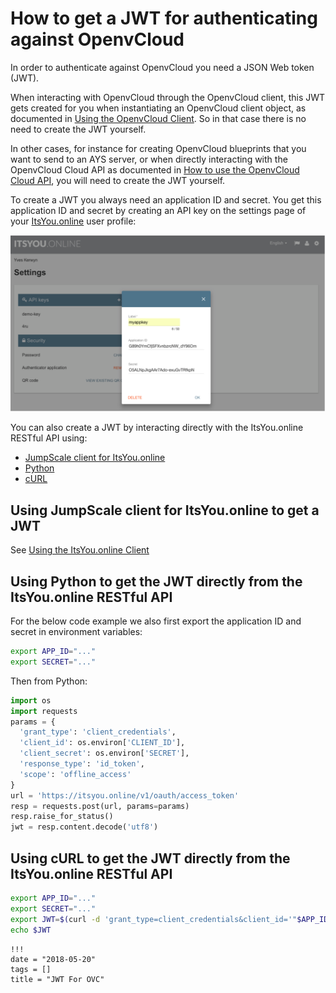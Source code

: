 # How to get a JWT for authenticating against OpenvCloud

In order to authenticate against OpenvCloud you need a JSON Web token (JWT).

When interacting with OpenvCloud through the OpenvCloud client, this JWT gets created for you when instantiating an OpenvCloud client object, as documented in [Using the OpenvCloud Client](OVC_client.md). So in that case there is no need to create the JWT yourself.

In other cases, for instance for creating OpenvCloud blueprints that you want to send to an AYS server, or when directly interacting with the OpenvCloud Cloud API as documented in [How to use the OpenvCloud Cloud API](OVC_API.md), you will need to create the JWT yourself.

To create a JWT you always need an application ID and secret. You get this application ID and secret by creating an API key on the settings page of your [ItsYou.online](https://itsyou.online) user profile:

![](images/iyo_jwt.png)

You can also create a JWT by interacting directly with the ItsYou.online RESTful API using:

- [JumpScale client for ItsYou.online](#jumpscale)
- [Python](#python)
- [cURL](#curl)

<a id="jumpscale"></a>
## Using JumpScale client for ItsYou.online to get a JWT

See [Using the ItsYou.online Client](IYO_client.md)

<a id="python"></a>
## Using Python to get the JWT directly from the ItsYou.online RESTful API

For the below code example we also first export the application ID and secret in environment variables:
```bash
export APP_ID="..."
export SECRET="..."
``` 

Then from Python:
```python
import os
import requests
params = {
  'grant_type': 'client_credentials',
  'client_id': os.environ['CLIENT_ID'],
  'client_secret': os.environ['SECRET'],
  'response_type': 'id_token',
  'scope': 'offline_access'
}
url = 'https://itsyou.online/v1/oauth/access_token'
resp = requests.post(url, params=params)
resp.raise_for_status()
jwt = resp.content.decode('utf8')
```

<a id="curl"></a>
## Using cURL to get the JWT directly from the ItsYou.online RESTful API

```bash
export APP_ID="..."
export SECRET="..."
export JWT=$(curl -d 'grant_type=client_credentials&client_id='"$APP_ID"'&client_secret='"$SECRET"'&response_type=id_token' https://itsyou.online/v1/oauth/access_token)
echo $JWT
```
```
!!!
date = "2018-05-20"
tags = []
title = "JWT For OVC"
```
